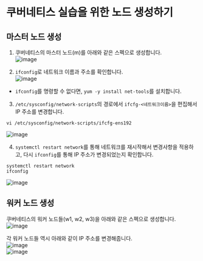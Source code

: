 # 쿠버네티스 실습을 위한 노드 생성하기

## 마스터 노드 생성

1. 쿠버네티스의 마스터 노드(m)를 아래와 같은 스펙으로 생성합니다.   
![image](https://user-images.githubusercontent.com/43658658/151119906-b41807b4-e317-457c-b752-e5c726cdedd4.png)

2. `ifconfig`로 네트워크 이름과 주소를 확인합니다.   
![image](https://user-images.githubusercontent.com/43658658/151128534-d241588d-de34-4a3c-8818-0fa7e1b0e555.png)   
- `ifconfig`를 명령할 수 없다면, `yum -y install net-tools`를 설치합니다.

3. `/etc/sysconfig/network-scripts`의 경로에서 `ifcfg-<네트워크이름>`을 편집해서 IP 주소를 변경합니다.   
```
vi /etc/sysconfig/network-scripts/ifcfg-ens192
```   
![image](https://user-images.githubusercontent.com/43658658/151132596-481719a3-feb7-4fde-85ce-9c0d4e5aebcd.png)

4. `systemctl restart network`를 통해 네트워크를 재시작해서 변경사항을 적용하고, 다시 `ifconfig`를 통해 IP 주소가 변경되었는지 확인합니다.   
```
systemctl restart network
ifconfig
```   
![image](https://user-images.githubusercontent.com/43658658/151129496-714f3af5-7a66-4e33-b9ba-899af26ae63d.png)

## 워커 노드 생성

쿠버네티스의 워커 노드들(w1, w2, w3)을 아래와 같은 스펙으로 생성합니다.   
![image](https://user-images.githubusercontent.com/43658658/151121776-d476d334-ec38-4b7a-aaee-8bd77add382d.png)

각 워커 노드들 역시 아래와 같이 IP 주소를 변경해줍니다.   
![image](https://user-images.githubusercontent.com/43658658/151133119-ac4405fc-778a-41cc-bfef-726a5cb99d56.png)   
![image](https://user-images.githubusercontent.com/43658658/151133217-7c1f3db2-1f05-46ae-9106-53a359034bc5.png)   




